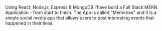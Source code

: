 Using React, Node.js, Express & MongoDB i'have build a Full Stack MERN Application - from start to finish. The App is called "Memories" and it is a simple social media app that allows users to post interesting events that happened in their lives.

